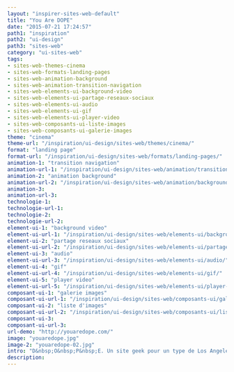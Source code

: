 ```yaml
---
layout: "inspirer-sites-web-default"
title: "You Are DOPE"
date: "2015-07-21 17:24:57"
path1: "inspiration"
path2: "ui-design"
path3: "sites-web"
category: "ui-sites-web"
tags:
- sites-web-themes-cinema
- sites-web-formats-landing-pages
- sites-web-animation-background
- sites-web-animation-transition-navigation
- sites-web-elements-ui-background-video
- sites-web-elements-ui-partage-reseaux-sociaux
- sites-web-elements-ui-audio
- sites-web-elements-ui-gif
- sites-web-elements-ui-player-video
- sites-web-composants-ui-liste-images
- sites-web-composants-ui-galerie-images
theme: "cinema"
theme-url: "/inspiration/ui-design/sites-web/themes/cinema/"
format: "landing page"
format-url: "/inspiration/ui-design/sites-web/formats/landing-pages/"
animation-1: "transition navigation"
animation-url-1: "/inspiration/ui-design/sites-web/animation/transition-navigation/"
animation-2: "animation background"
animation-url-2: "/inspiration/ui-design/sites-web/animation/background/"
animation-3:
animation-url-3:
technologie-1:
technologie-url-1:
technologie-2:
technologie-url-2:
element-ui-1: "background video"
element-ui-url-1: "/inspiration/ui-design/sites-web/elements-ui/background-video/"
element-ui-2: "partage reseaux sociaux"
element-ui-url-2: "/inspiration/ui-design/sites-web/elements-ui/partage-reseaux-sociaux/"
element-ui-3: "audio"
element-ui-url-3: "/inspiration/ui-design/sites-web/elements-ui/audio/"
element-ui-4: "gif"
element-ui-url-4: "/inspiration/ui-design/sites-web/elements-ui/gif/"
element-ui-5: "player video"
element-ui-url-5: "/inspiration/ui-design/sites-web/elements-ui/player-video/"
composant-ui-1: "galerie images"
composant-ui-url-1: "/inspiration/ui-design/sites-web/composants-ui/galerie-images/"
composant-ui-2: "liste d'images"
composant-ui-url-2: "/inspiration/ui-design/sites-web/composants-ui/liste-images/"
composant-ui-3:
composant-ui-url-3:
url-demo: "http://youaredope.com/"
image: "youaredope.jpg"
image-2: "youaredope-02.jpg"
intro: "D&nbsp;O&nbsp;P&nbsp;E. Un site geek pour un type de Los Angeles en train de devenir un mec cool."
description:
---
```

